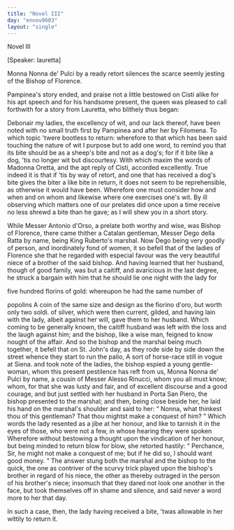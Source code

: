 ```yaml
---
title: "Novel III"
day: "ennov0603"
layout: "single"
---
```

<html>
 <head>
 </head>
 <body>
  <div id="nov0603" type="novella" who="lauretta">
   <head>
    Novel III
   </head>
   <p>
    [Speaker: lauretta]
   </p>
   <argument>
    <p>
     <milestone id="p06030001"/>
     <!--(i)-->
     Monna Nonna de' Pulci by a ready retort silences the
scarce seemly jesting of the Bishop of Florence.
     <!--(/i)-->
    </p>
   </argument>
   <div3 type="commentary" who="author">
    <p>
     <milestone id="p06030002"/>
     <!--(sc)-->
     Pampinea's
     <!--(/sc)-->
     story ended, and praise not a little
	bestowed on Cisti alike for his apt speech and for his handsome present, the queen was
	pleased to call forthwith for a story from Lauretta, who blithely thus began:
    </p>
   </div3>
   <div3 type="commentary" who="lauretta">
    <p>
     <milestone id="p06030003"/>
     Debonair my ladies, the excellency of wit, and our lack thereof, have
	been noted with no small truth first by Pampinea and after her by Filomena. To which topic
	'twere bootless to return: wherefore to that which has been said touching the nature of
	wit I purpose but to add one word, to remind you that its bite should be as a sheep's bite
	and not as a dog's; for if it bite like a dog, 'tis no longer wit but discourtesy.
     <milestone id="p06030004"/>
     With which maxim the words of Madonna Oretta, and the apt reply
	of Cisti, accorded excellently. True indeed it is that if 'tis by way of retort, and one
	that has received a dog's bite gives the biter a like bite in return, it does not seem to
	be reprehensible, as otherwise it would have been.  Wherefore one must consider how and
	when and on whom and likewise where one exercises one's wit.
     <milestone id="p06030005"/>
     By
	ill observing which matters one of our prelates did once upon a time receive no less
	shrewd a bite than he gave; as I will shew you in a short story.
    </p>
   </div3>
   <p>
    <milestone id="p06030006"/>
    While Messer Antonio d'Orso, a
prelate both worthy and wise,
 was Bishop of Florence, there came thither a
Catalan gentleman,
 Messer Dego della Ratta by name, being King Ruberto's
marshal.
 Now Dego being very goodly of person, and inordinately fond of women, it so befell that
      of the ladies of Florence she that he regarded
with especial favour was the very beautiful niece of a brother of the
 said
bishop.
    <milestone id="p06030007"/>
    And having learned that her husband, though of good
    <pb n="81"/>
    family, was but a caitiff, and avaricious in the last degree, he
struck
 a bargain with him that he should lie one night with the lady for

five hundred florins of gold: whereupon he had the same number of

popolins
    <note>
     A coin of the same size and design as the fiorino d'oro, but
worth only two soldi.
    </note>
    of silver, which were then current, gilded,
and having
 lain
 with the lady, albeit against her will, gave them to her
husband.
 Which coming to be generally known, the caitiff husband was left
with the loss and the laugh against him; and the bishop, like a wise
 man,
feigned to know nought of the affair.
    <milestone id="p06030008"/>
    And so the bishop and
 the marshal
being much together, it befell that on St. John's day, as
 they rode side
by side down the street whence they start to run the
 palio,
    <note>
     A sort of
horse-race still in vogue at Siena.
    </note>
    and took
 note of the ladies,
the bishop espied a young gentle-woman,
 whom this present pestilence has
reft from us, Monna Nonna
 de' Pulci by name, a cousin of Messer Alesso
Rinucci, whom you all
 must know;
    <milestone id="p06030009"/>
    whom, for that she was lusty and fair,
and of excellent
 discourse and a good courage, and but just settled with
her husband
 in Porta San Piero, the bishop presented to the marshal; and
then,
 being close beside her, he laid his hand on the marshal's shoulder
and
 said to her:
    <q direct="unspecified">
     Nonna, what thinkest thou of this gentleman? That
thou mightst make a conquest of him?
    </q>
    <milestone id="p06030010"/>
    Which words the lady
 resented as
a jibe at her honour, and like to tarnish it in the eyes
 of those, who
were not a few, in whose hearing they were spoken
 Wherefore without
bestowing a thought upon the vindication of her
 honour, but being minded
to return blow for blow, she retorted
 hastily:
    <q direct="unspecified">
     Perchance, Sir, he might
not make a conquest of me;
 but if he did so, I should want good money.
    </q>
    <milestone id="p06030011"/>
    The answer stung
 both the marshal and the bishop to the quick, the one as
contriver
 of the scurvy trick played upon the bishop's brother in regard
of his
 niece, the other as thereby outraged in the person of his
brother's
 niece; insomuch that they dared not look one another in the
face,
 but took themselves off in shame and silence, and said never a word
more to her that day.
   </p>
   <p>
    <milestone id="p06030012"/>
    In such a case, then, the lady having received
a bite, 'twas allowable
 in her wittily to return it.
   </p>
  </div>
 </body>
</html>
